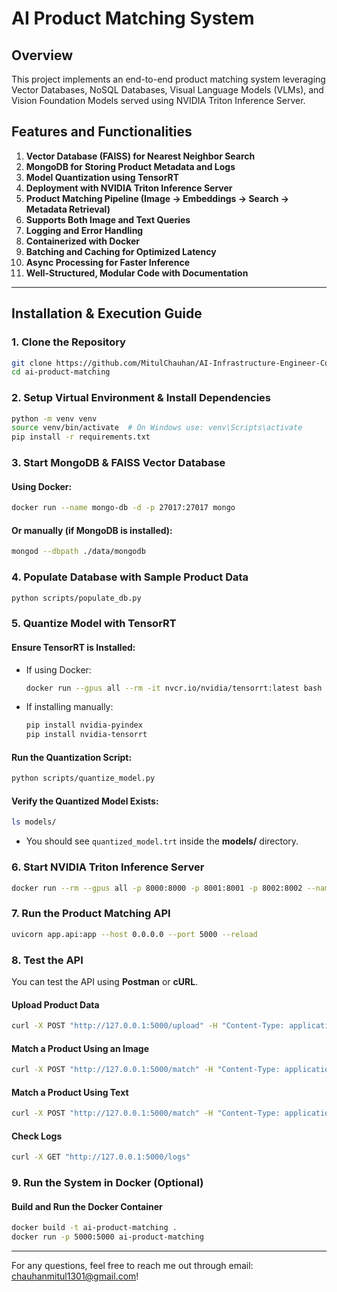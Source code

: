 # AI Product Matching System

## Overview

This project implements an end-to-end product matching system leveraging Vector Databases, NoSQL Databases, Visual Language Models (VLMs), and Vision Foundation Models served using NVIDIA Triton Inference Server.

## Features and Functionalities

1. **Vector Database (FAISS) for Nearest Neighbor Search**  
2. **MongoDB for Storing Product Metadata and Logs**  
3. **Model Quantization using TensorRT**  
4. **Deployment with NVIDIA Triton Inference Server**  
5. **Product Matching Pipeline (Image → Embeddings → Search → Metadata Retrieval)**  
6. **Supports Both Image and Text Queries**  
7. **Logging and Error Handling**  
8. **Containerized with Docker**  
9. **Batching and Caching for Optimized Latency**  
10. **Async Processing for Faster Inference**  
11. **Well-Structured, Modular Code with Documentation**  

---

## **Installation & Execution Guide**

### **1. Clone the Repository**

```sh
git clone https://github.com/MitulChauhan/AI-Infrastructure-Engineer-Coding-Challenge.git
cd ai-product-matching
```

### **2. Setup Virtual Environment & Install Dependencies**

```sh
python -m venv venv
source venv/bin/activate  # On Windows use: venv\Scripts\activate
pip install -r requirements.txt
```

### **3. Start MongoDB & FAISS Vector Database**

#### **Using Docker:**

```sh
docker run --name mongo-db -d -p 27017:27017 mongo
```

#### **Or manually (if MongoDB is installed):**

```sh
mongod --dbpath ./data/mongodb
```

### **4. Populate Database with Sample Product Data**

```sh
python scripts/populate_db.py
```

### **5. Quantize Model with TensorRT**

#### **Ensure TensorRT is Installed:**
- If using Docker:
  ```sh
  docker run --gpus all --rm -it nvcr.io/nvidia/tensorrt:latest bash
  ```
- If installing manually:
  ```sh
  pip install nvidia-pyindex
  pip install nvidia-tensorrt
  ```

#### **Run the Quantization Script:**
```sh
python scripts/quantize_model.py
```

#### **Verify the Quantized Model Exists:**
```sh
ls models/
```
- You should see `quantized_model.trt` inside the **models/** directory.

### **6. Start NVIDIA Triton Inference Server**

```sh
docker run --rm --gpus all -p 8000:8000 -p 8001:8001 -p 8002:8002 --name triton-inference-server nvcr.io/nvidia/tritonserver:latest tritonserver --model-repository=/models
```

### **7. Run the Product Matching API**

```sh
uvicorn app.api:app --host 0.0.0.0 --port 5000 --reload
```

### **8. Test the API**

You can test the API using **Postman** or **cURL**.

#### **Upload Product Data**

```sh
curl -X POST "http://127.0.0.1:5000/upload" -H "Content-Type: application/json" -d '{"name": "Nike Shoes", "category": "Footwear", "price": 120, "image_path": "./images/nike.jpg"}'
```

#### **Match a Product Using an Image**

```sh
curl -X POST "http://127.0.0.1:5000/match" -H "Content-Type: application/json" -d '{"image_path": "./test_images/sample.jpg"}'
```

#### **Match a Product Using Text**

```sh
curl -X POST "http://127.0.0.1:5000/match" -H "Content-Type: application/json" -d '{"query_text": "red running shoes"}'
```

#### **Check Logs**

```sh
curl -X GET "http://127.0.0.1:5000/logs"
```

### **9. Run the System in Docker (Optional)**

#### **Build and Run the Docker Container**

```sh
docker build -t ai-product-matching .
docker run -p 5000:5000 ai-product-matching
```

---

For any questions, feel free to reach me out through email: chauhanmitul1301@gmail.com!

